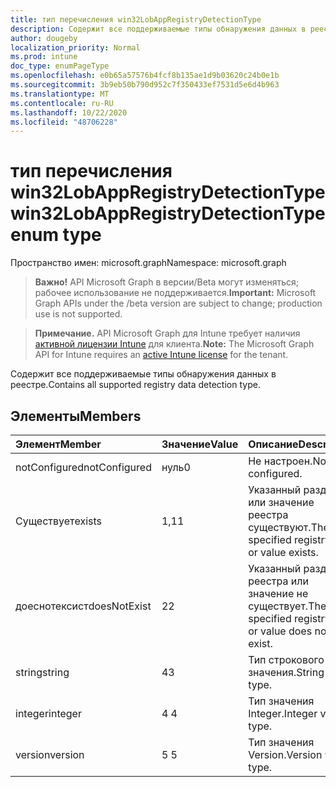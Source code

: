 ```yaml
---
title: тип перечисления win32LobAppRegistryDetectionType
description: Содержит все поддерживаемые типы обнаружения данных в реестре.
author: dougeby
localization_priority: Normal
ms.prod: intune
doc_type: enumPageType
ms.openlocfilehash: e0b65a57576b4fcf8b135ae1d9b03620c24b0e1b
ms.sourcegitcommit: 3b9eb50b790d952c7f350433ef7531d5e6d4b963
ms.translationtype: MT
ms.contentlocale: ru-RU
ms.lasthandoff: 10/22/2020
ms.locfileid: "48706228"
---
```

# <a name="win32lobappregistrydetectiontype-enum-type"></a><span data-ttu-id="7d6bf-103">тип перечисления win32LobAppRegistryDetectionType</span><span class="sxs-lookup"><span data-stu-id="7d6bf-103">win32LobAppRegistryDetectionType enum type</span></span>

<span data-ttu-id="7d6bf-104">Пространство имен: microsoft.graph</span><span class="sxs-lookup"><span data-stu-id="7d6bf-104">Namespace: microsoft.graph</span></span>

> <span data-ttu-id="7d6bf-105">**Важно!** API Microsoft Graph в версии/Beta могут изменяться; рабочее использование не поддерживается.</span><span class="sxs-lookup"><span data-stu-id="7d6bf-105">**Important:** Microsoft Graph APIs under the /beta version are subject to change; production use is not supported.</span></span>

> <span data-ttu-id="7d6bf-106">**Примечание.** API Microsoft Graph для Intune требует наличия [активной лицензии Intune](https://go.microsoft.com/fwlink/?linkid=839381) для клиента.</span><span class="sxs-lookup"><span data-stu-id="7d6bf-106">**Note:** The Microsoft Graph API for Intune requires an [active Intune license](https://go.microsoft.com/fwlink/?linkid=839381) for the tenant.</span></span>

<span data-ttu-id="7d6bf-107">Содержит все поддерживаемые типы обнаружения данных в реестре.</span><span class="sxs-lookup"><span data-stu-id="7d6bf-107">Contains all supported registry data detection type.</span></span>

## <a name="members"></a><span data-ttu-id="7d6bf-108">Элементы</span><span class="sxs-lookup"><span data-stu-id="7d6bf-108">Members</span></span>
|<span data-ttu-id="7d6bf-109">Элемент</span><span class="sxs-lookup"><span data-stu-id="7d6bf-109">Member</span></span>|<span data-ttu-id="7d6bf-110">Значение</span><span class="sxs-lookup"><span data-stu-id="7d6bf-110">Value</span></span>|<span data-ttu-id="7d6bf-111">Описание</span><span class="sxs-lookup"><span data-stu-id="7d6bf-111">Description</span></span>|
|:---|:---|:---|
|<span data-ttu-id="7d6bf-112">notConfigured</span><span class="sxs-lookup"><span data-stu-id="7d6bf-112">notConfigured</span></span>|<span data-ttu-id="7d6bf-113">нуль</span><span class="sxs-lookup"><span data-stu-id="7d6bf-113">0</span></span>|<span data-ttu-id="7d6bf-114">Не настроен.</span><span class="sxs-lookup"><span data-stu-id="7d6bf-114">Not configured.</span></span>|
|<span data-ttu-id="7d6bf-115">Существует</span><span class="sxs-lookup"><span data-stu-id="7d6bf-115">exists</span></span>|<span data-ttu-id="7d6bf-116">1,1</span><span class="sxs-lookup"><span data-stu-id="7d6bf-116">1</span></span>|<span data-ttu-id="7d6bf-117">Указанный раздел или значение реестра существуют.</span><span class="sxs-lookup"><span data-stu-id="7d6bf-117">The specified registry key or value exists.</span></span>|
|<span data-ttu-id="7d6bf-118">доеснотексист</span><span class="sxs-lookup"><span data-stu-id="7d6bf-118">doesNotExist</span></span>|<span data-ttu-id="7d6bf-119">2</span><span class="sxs-lookup"><span data-stu-id="7d6bf-119">2</span></span>|<span data-ttu-id="7d6bf-120">Указанный раздел реестра или значение не существует.</span><span class="sxs-lookup"><span data-stu-id="7d6bf-120">The specified registry key or value does not exist.</span></span>|
|<span data-ttu-id="7d6bf-121">string</span><span class="sxs-lookup"><span data-stu-id="7d6bf-121">string</span></span>|<span data-ttu-id="7d6bf-122">4</span><span class="sxs-lookup"><span data-stu-id="7d6bf-122">3</span></span>|<span data-ttu-id="7d6bf-123">Тип строкового значения.</span><span class="sxs-lookup"><span data-stu-id="7d6bf-123">String value type.</span></span>|
|<span data-ttu-id="7d6bf-124">integer</span><span class="sxs-lookup"><span data-stu-id="7d6bf-124">integer</span></span>|<span data-ttu-id="7d6bf-125">4 </span><span class="sxs-lookup"><span data-stu-id="7d6bf-125">4</span></span>|<span data-ttu-id="7d6bf-126">Тип значения Integer.</span><span class="sxs-lookup"><span data-stu-id="7d6bf-126">Integer value type.</span></span>|
|<span data-ttu-id="7d6bf-127">version</span><span class="sxs-lookup"><span data-stu-id="7d6bf-127">version</span></span>|<span data-ttu-id="7d6bf-128">5 </span><span class="sxs-lookup"><span data-stu-id="7d6bf-128">5</span></span>|<span data-ttu-id="7d6bf-129">Тип значения Version.</span><span class="sxs-lookup"><span data-stu-id="7d6bf-129">Version value type.</span></span>|






